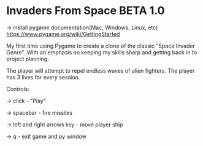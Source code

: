 # Invaders From Space BETA 1.0
-> install pygame documentation(Mac, Windows, Linux, etc)
https://www.pygame.org/wiki/GettingStarted

My first time using Pygame to create a clone of the classic "Space Invader Genre". With an emphasis on keeping my skills sharp and getting back in to project planning.

The player will attempt to repel endless waves of alien fighters. The player has 3 lives for every session.


Controls:

-> click - "Play"

-> spacebar - fire missiles

-> left and right arrows key - move player ship

-> q - exit game and py window
